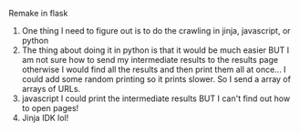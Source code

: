 Remake in flask

1.  One thing I need to figure out is to do the crawling in jinja, javascript, or python
  1.  The thing about doing it in python is that it would be much easier BUT I am not sure how to send my intermediate results to the results page otherwise I would find all the results and then print them all at once... I could add some random printing so it prints slower. So I send a array of arrays of URLs.
  2.  javascript I could print the intermediate results BUT I can't find out how to open pages!
  3.  Jinja IDK lol!
